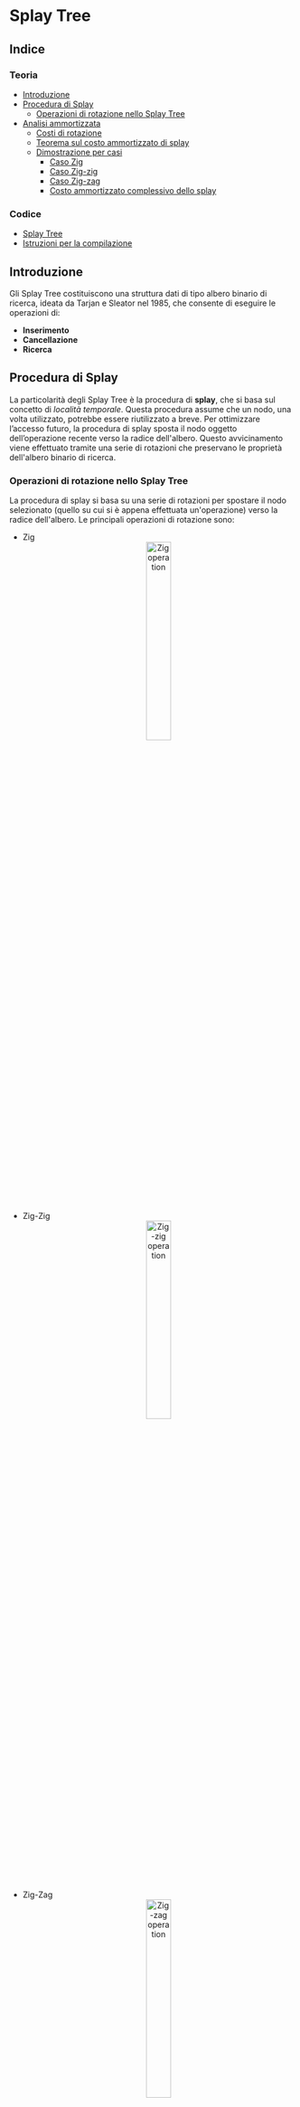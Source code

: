 # Splay Tree

## Indice

### Teoria
- [Introduzione](#introduzione)
- [Procedura di Splay](#procedura-di-splay)
  - [Operazioni di rotazione nello Splay Tree](#operazioni-di-rotazione-nello-splay-tree)
- [Analisi ammortizzata](#analisi-ammortizzata)
  - [Costi di rotazione](#costi-di-rotazione)
  - [Teorema sul costo ammortizzato di splay](#teorema-sul-costo-ammortizzato-di-splay)
  - [Dimostrazione per casi](#dimostrazione-per-casi)
    - [Caso Zig](#caso-zig)
    - [Caso Zig-zig](#caso-zig-zig)
    - [Caso Zig-zag](#caso-zig-zag)
    - [Costo ammortizzato complessivo dello splay](#costo-ammortizzato-complessivo-dello-splay)

### Codice
- [Splay Tree](https://github.com/MoonLightLucrix/Algoritmi-e-complessita/tree/master/Splay%20Tree/src)
- [Istruzioni per la compilazione](#istruzioni-per-la-compilazione)

## Introduzione
Gli Splay Tree costituiscono una struttura dati di tipo albero binario di ricerca, ideata da Tarjan e Sleator nel 1985, che consente di eseguire le operazioni di:
- **Inserimento**
- **Cancellazione**
- **Ricerca**

## Procedura di Splay
La particolarità degli Splay Tree è la procedura di **splay**, che si basa sul concetto di _località temporale_.
Questa procedura assume che un nodo, una volta utilizzato, potrebbe essere riutilizzato a breve.
Per ottimizzare l’accesso futuro, la procedura di splay sposta il nodo oggetto dell’operazione recente verso la radice dell'albero.
Questo avvicinamento viene effettuato tramite una serie di rotazioni che preservano le proprietà dell'albero binario di ricerca.

### Operazioni di rotazione nello Splay Tree
La procedura di splay si basa su una serie di rotazioni per spostare il nodo selezionato (quello su cui si è appena effettuata un'operazione) verso la radice dell'albero.
Le principali operazioni di rotazione sono:

- Zig<br> <div align="center"> <img src="Image/Zig.png" alt="Zig operation" width="30%" height="30%"/> </p>
- Zig-Zig<br> <div align="center"> <img src="Image/Zig-zig.png" alt="Zig-zig operation" width="30%" height="30%"/> </p>
- Zig-Zag<br> <div align="center"> <img src="Image/Zig-zag.png" alt="Zig-zag operation" width="30%" height="30%"/> </p>
- Zag<br> <div align="center"> <img src="Image/Zag.png" alt="Zag operation" width="30%" height="30%"/> </p>
- Zag-Zag<br> <div align="center"> <img src="Image/Zag-zag.png" alt="Zag-zag operation" width="30%" height="30%"/> </p>
- Zag-Zig<br> <div align="center"> <img src="Image/Zag-zig.png" alt="Zag-zig operation" width="30%" height="30%"/> </p>

## Analisi ammortizzata
Negli Splay Tree, il costo ammortizzato di una rotazione è di $O(\log_2(n))$, dove $n$ è il numero di nodi.
Considerando $m$ operazioni di ricerca, inserimento o cancellazione, quello che si ottiene è una complessità ammortizzata totale di $O(m \cdot \log_2(n))$.

### Costi di rotazione
Ogni tipo di rotazione ha un costo definito come segue:

| Rotazione | Costo |
|----------|----------|
| Zig | 1 |
| Zig-zig | 2 |
| Zig-zag | 2 |

L'analisi ammortizzata calcola il costo medio di ogni operazione su una sequenza di operazioni, in questo caso viene sfruttando il **metodo del potenziale**.

Si definiscano le seguenti grandezze:

- $S(\nu)$: numeri di nodi del sotto albero radicato in $\nu$.
- $R(\nu)=_{DEF} \log_2(S(\nu))$: rango del nodo $\nu$.
- $\Phi(T)=\sum _{\nu \in T}R(\nu)$: funzione potenziale dell'albero $T$.

### Teorema sul costo ammortizzato di splay
> Il costo ammortizzato della procedura di splay è al più
>
> $$
> 3 \cdot (R(ROOT(T))-R(x))+1
> $$
>
> dove $x$ è il nodo in cui viene eseguita la splay.

### Dimostrazione per casi
#### Caso Zig
<p align="center"> <img src="Image/ZigDim.png" alt="Zig dimostration" width="50%" height="50%"/>

Si supponga che, dopo la rotazione, il numero di nodi nel sottoalbero radicato in $x$ sia aumentato, quindi $S_f(x) \geq S_i(x)$, e di conseguenza:

$$
R_f(x) \geq R_i(x)
$$

Calcolando la differenza nella funzione potenziale:

$$
\Delta \Phi(T)=R_f(x)-R_i(x) \leq 3 \cdot (R_f(x)-R_i(x))
$$

Pertanto, il costo ammortizzato della rotazione Zig è:

$$
\hat{c}_{zig} \leq 3 \cdot (R_f(x)-R_i(x))+1
$$

#### Caso Zig-zig
<p align="center"> <img src="Image/ZigzigDim.png" alt="Zig-zig dimostration" width="50%" height="50%"/>

Nel caso Zig-zig, la differenza nella funzione potenziale risulta:

$$
\Delta \Phi(T)=R_f(x)+R_f(p)+R_f(n)-R_i(x)-R_i(p)-R_i(n)
$$

Poiché $S_i(n)=S_f(x) \rightarrow R_i(n)=R_f(x)$, segue:

$$
\Delta \Phi(T)=R_f(p)+R_f(n)-R_i(x)-R_i(p)
$$

Si può maggiorare $S_f(x) \geq S_f(p) \rightarrow R_f(x) \geq R_f(p)$ ottenendo:

$$
\Delta \Phi(T) \leq R_f(x)+R_f(n)-R_i(x)-R_i(p)
$$

$$
\Delta \Phi(T) \leq R_f(x)+R_f(n)-R_i(x)-R_i(p)+R_i(x)-R_i(x)
$$

Applicando il _lemma tecnico_ $S_i(x)+S_f(n) \leq S_f(x) \rightarrow R_i(x)+R_f(n) \leq 2 \cdot R_f(x)-2$ si ottiene:

$$
\Delta \Phi(T) \leq 2 \cdot R_f(x)-2+R_f(x)-2 \cdot R_i(x)-R_i(p)
$$

Si sottrae a $\Delta \Phi(T)$ la quantità $R_i(x)$ anziché $R_i(p)$, in questo modo la maggiorazione continua ancora a valere

$$
\Delta \Phi(T) \leq 3 \cdot R_f(x)-2-2 \cdot R_i(x)-R_i(x)
$$

$$
\Delta \Phi(T) \leq 3 \cdot R_f(x)-2-3 \cdot R_i(x)
$$

$$
\Delta \Phi(T) \leq 3 \cdot (R_f(x)-R_i(x))-2
$$

Quindi, il costo ammortizzato del caso Zig-zig è:

$$
\hat{c}_{zig-zig} \leq 3 \cdot (R_f(x)-R_i(x))
$$

#### Caso Zig-zag
<p align="center"> <img src="Image/ZigzagDim.png" alt="Zig-zag dimostration" width="50%" height="50%"/>

Nel caso Zig-zag, la differenza nella funzione potenziale risulta:

$$
\Delta \Phi(T)=R_f(x)+R_f(p)+R_f(n)-R_i(x)-R_i(p)-R_i(n)
$$

Si osserva che, $S_i(n)=S_f(x) \rightarrow R_i(n)=R_f(x)$

Quindi:

$$
\Delta \Phi(T)=R_f(p)+R_f(n)-R_i(x)-R_i(p)
$$

Usando il _lemma tecnico_:

$$
\Delta \Phi(T) \leq 2 \cdot R_f(x)-2-R_i(x)-R_i(p)
$$

Si sottrae a $\Delta \Phi(T)$ la quantità $R_i(x)$ anziché $R_i(p)$, in questo modo la maggiorazione continua ancora a valere

$$
\Delta \Phi(T) \leq 2 \cdot R_f(x)-2-R_i(x)-R_i(x)
$$

$$
\Delta \Phi(T) \leq 2 \cdot R_f(x)-2-2\ R_i(x)
$$

$$
\Delta \Phi(T) \leq 2 \cdot (R_f(x)-R_i(x))-2
$$

Maggiorando per $3$ anziché $2$ vale ancora la maggiorazione:

$$
\Delta \Phi(T) \leq 3 \cdot (R_f(x)-R_i(x))-2
$$

Si può quindi definire il costo ammortizzato del caso Zig-zag come:

$$
\hat{c}_{zig-zag} \leq 3 \cdot (R_f(x)-R_i(x))
$$

#### Costo ammortizzato complessivo dello splay
Il costo ammortizzato complessivo della procedura di splay, considerando tutte le rotazioni possibili, è:

$$
\hat{c}_{splay} \leq \sum _{j=1}^{n} 3 \cdot (R _f^{(j)}(x)-R _i^{(j)}(x))+1
$$

Dove $j$ equivale alla $j \text{-} esima$ rotazione su $n$ rotazioni per portare il nodo $x$ fino alla radice.
Ciò quindi, equivale a scrivere:

$$
\hat{c}_{splay} \leq \sum _{j=1}^{n} 3 \cdot (R _f^{(j)}(x)-R _f^{(j-1)}(x))+1
$$

La sommatoria può essere svolta come _serie telescopica_, ottenendo:

$$
\hat{c}_{splay} \leq 3 \cdot (R _f^{(n)}(x)-R _f^{(1)}(x))+1
$$

Si indica con $R _f^{(n)}(x)$ il rango finale del nodo $x$ dopo aver completato tutte le rotazioni della procedura di splay.
In questo stato, il nodo $x$ è stato portato alla radice dell’albero.
D’altro canto, $R _f^{(1)}(x)$ rappresenta il rango di $x$ prima di iniziare la procedura di splay, ovvero la sua posizione originale nell'albero prima di ogni rotazione.

Quindi si può riscrivere la disugualianza come:

$$
\hat{c}_{splay} \leq 3 \cdot (R(ROOT(T))-R(x))+1
$$

Continuando con la maggiorazione, si ottiene:

$$
\hat{c}_{splay} \leq 3 \cdot (R(ROOT(T))-R(x))+1 \leq 3\ (R(ROOT(T)))+1
$$

Considerando che $R(ROOT(T)) \approx \log_2(n)$ si ottiene:

$$
\hat{c}_{splay} \leq 3 \cdot \log_2(n)+1
$$

Si conclude quindi che il costo ammortizzato della procedura di splay è:

$$
O(\log_2(n))
$$

e, considerando $m$ operazioni, la complessità ammortizzata complessiva è:

$$
O(m \cdot \log_2(n)) \quad \square
$$

---

## Istruzioni per la compilazione
Usare il comando `make`su questa directory, se la compilazione è andata a buon fine il programma può essere avviato tramite il comando `make run`.
